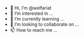 - 👋 Hi, I’m @welfariat
- 👀 I’m interested in ...
- 🌱 I’m currently learning ...
- 💞️ I’m looking to collaborate on ...
- 📫 How to reach me ...

<!---
welfariat/welfariat is a ✨ special ✨ repository because its `README.md` (this file) appears on your GitHub profile.
You can click the Preview link to take a look at your changes.
--->

